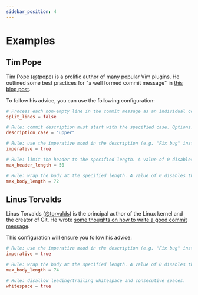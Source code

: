 ```yaml
---
sidebar_position: 4
---
```


# Examples

## Tim Pope

Tim Pope ([@tpope](https://github.com/tpope)) is a prolific author of many popular Vim plugins. He outlined some best practices for "a well formed commit message" in [this blog post](https://tbaggery.com/2008/04/19/a-note-about-git-commit-messages.html).

To follow his advice, you can use the following configuration:

```toml
# Process each non-empty line in the commit message as an individual commit.
split_lines = false

# Rule: commit description must start with the specified case. Options: "any", "lower", "upper".
description_case = "upper"

# Rule: use the imperative mood in the description (e.g. "Fix bug" instead of "Fixed bug").
imperative = true

# Rule: limit the header to the specified length. A value of 0 disables this rule.
max_header_length = 50

# Rule: wrap the body at the specified length. A value of 0 disables this rule.
max_body_length = 72
```

## Linus Torvalds

Linus Torvalds ([@torvalds](https://github.com/torvalds)) is the principal author of the Linux kernel and the creator of Git. He wrote [some thoughts on how to write a good commit message](https://github.com/torvalds/subsurface-for-dirk/blob/master/README.md#contributing).

This configuration will ensure you follow his advice:

```toml
# Rule: use the imperative mood in the description (e.g. "Fix bug" instead of "Fixed bug").
imperative = true

# Rule: wrap the body at the specified length. A value of 0 disables this rule.
max_body_length = 74

# Rule: disallow leading/trailing whitespace and consecutive spaces.
whitespace = true
```
